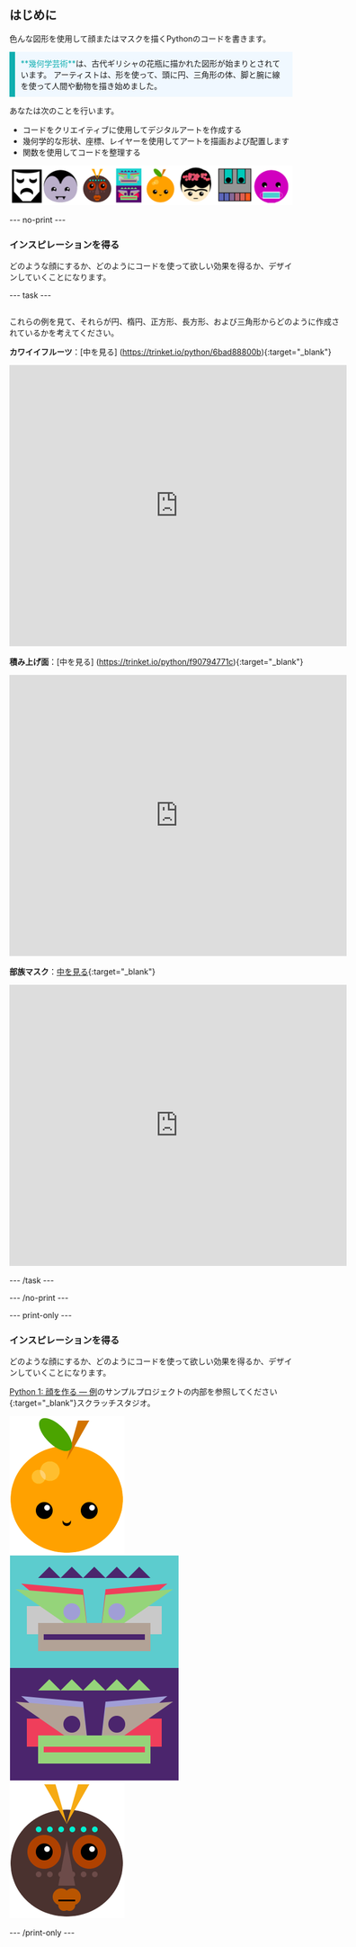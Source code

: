 ## はじめに

色んな図形を使用して顔またはマスクを描くPythonのコードを書きます。

<p style="border-left: solid; border-width:10px; border-color: #0faeb0; background-color: aliceblue; padding: 10px;">
<span style="color: #0faeb0">**幾何学芸術**</span>は、古代ギリシャの花瓶に描かれた図形が始まりとされています。 アーティストは、形を使って、頭に円、三角形の体、脚と腕に線を使って人間や動物を描き始めました。
</p>

あなたは次のことを行います。

+ コードをクリエイティブに使用してデジタルアートを作成する
+ 幾何学的な形状、座標、レイヤーを使用してアートを描画および配置します
+ 関数を使用してコードを整理する

![さまざまな顔の例。](images/strip.png)

--- no-print ---

### インスピレーションを得る

どのような顔にするか、どのようにコードを使って欲しい効果を得るか、デザインしていくことになります。

--- task ---
<div style="display: flex; flex-wrap: wrap">
<div style="flex-basis: 175px; flex-grow: 1">  

これらの例を見て、それらが円、楕円、正方形、長方形、および三角形からどのように作成されているかを考えてください。

**カワイイフルーツ**：[中を見る] (https://trinket.io/python/6bad88800b){:target="_blank"}
<div class="trinket">
  <iframe src="https://trinket.io/embed/python/6bad88800b?outputOnly=true&start=result" width="600" height="500" frameborder="0" marginwidth="0" marginheight="0" allowfullscreen>
  </iframe>
</div>

**積み上げ面**：[中を見る] (https://trinket.io/python/f90794771c){:target="_blank"}
<div class="trinket">
  <iframe src="https://trinket.io/embed/python/f90794771c?outputOnly=true&start=result" width="600" height="500" frameborder="0" marginwidth="0" marginheight="0" allowfullscreen>
  </iframe>
</div>

**部族マスク**：[中を見る]( https://trinket.io/python/b876d500ab){:target="_blank"}
<div class="trinket">
  <iframe src="https://trinket.io/embed/python/b876d500ab?outputOnly=true&start=result" width="600" height="500" frameborder="0" marginwidth="0" marginheight="0" allowfullscreen>
  </iframe>
</div>

</div>
</div>

--- /task ---

--- /no-print ---

--- print-only ---

### インスピレーションを得る

どのような顔にするか、どのようにコードを使って欲しい効果を得るか、デザインしていくことになります。

[Python 1: 顔を作る — 例](https://trinket.io/library/folder/make-a-face-examples)のサンプルプロジェクトの内部を参照してください{:target="_blank"}スクラッチスタジオ。

![カワイイフルーツプロジェクトの出力領域。](images/smile.png) ![積み上げ面プロジェクトからの出力領域。](images/stacked.png) ![部族マスクプロジェクトからの出力領域。](images/tribal.png)

--- /print-only ---

